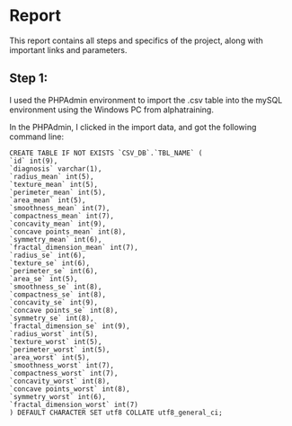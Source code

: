 # Report

This report contains all steps and specifics of the project, along with important links and parameters.

## Step 1: 

I used the PHPAdmin environment to import the .csv table into the mySQL environment using the Windows PC from alphatraining.

In the PHPAdmin, I clicked in the import data, and got the following command line:

    CREATE TABLE IF NOT EXISTS `CSV_DB`.`TBL_NAME` (
    `id` int(9), 
    `diagnosis` varchar(1), 
    `radius_mean` int(5), 
    `texture_mean` int(5), 
    `perimeter_mean` int(5), 
    `area_mean` int(5), 
    `smoothness_mean` int(7), 
    `compactness_mean` int(7), 
    `concavity_mean` int(9), 
    `concave points_mean` int(8), 
    `symmetry_mean` int(6), 
    `fractal_dimension_mean` int(7), 
    `radius_se` int(6), 
    `texture_se` int(6), 
    `perimeter_se` int(6), 
    `area_se` int(5), 
    `smoothness_se` int(8), 
    `compactness_se` int(8), 
    `concavity_se` int(9), 
    `concave points_se` int(8), 
    `symmetry_se` int(8), 
    `fractal_dimension_se` int(9), 
    `radius_worst` int(5), 
    `texture_worst` int(5), 
    `perimeter_worst` int(5), 
    `area_worst` int(5), 
    `smoothness_worst` int(7), 
    `compactness_worst` int(7), 
    `concavity_worst` int(8), 
    `concave points_worst` int(8), 
    `symmetry_worst` int(6), 
    `fractal_dimension_worst` int(7)
    ) DEFAULT CHARACTER SET utf8 COLLATE utf8_general_ci;


